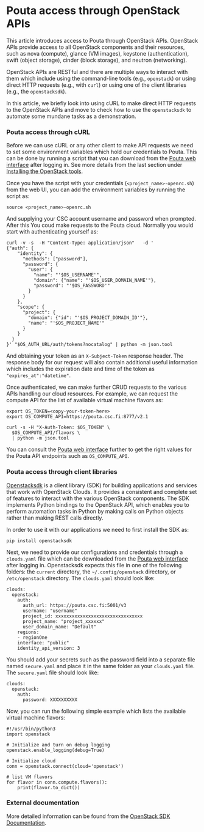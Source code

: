 # Pouta access through OpenStack APIs

This article introduces access to Pouta through OpenStack APIs. OpenStack 
APIs provide access to all OpenStack components and their resources, such 
as nova (compute), glance (VM images), keystone (authentication), swift 
(object storage), cinder (block storage), and neutron (networking). 

OpenStack APIs are RESTful and there are multiple ways to interact with 
them which include using the command-line tools (e.g., `openstack`) or 
using direct HTTP requests (e.g., with `curl`) or using one of the 
client libraries (e.g., the `openstacksdk`). 

In this article, we briefly look into using cURL to make direct HTTP requests 
to the OpenStack APIs and move to check how to use the `openstacksdk` to automate 
some mundane tasks as a demonstration. 

### Pouta access through cURL

Before we can use cURL or any other client to make API requests we need 
to set some environment variables which hold our credentials to Pouta. This 
can be done by running a script that you can download from the 
[Pouta web interface](https://pouta.csc.fi/dashboard/project/api_access/) 
after logging in. See more details from the last section under [Installing the OpenStack tools](install-client.md).

Once you have the script with your credentials (`<project_name>-openrc.sh`) from 
the web UI, you can add the environment variables by running the script as:

```
source <project_name>-openrc.sh
```

And supplying your CSC account username and password when prompted. After this 
You coud make requests to the Pouta cloud. Normally you would start with 
authenticating yourself as: 

```
curl -v -s  -H "Content-Type: application/json"   -d '
{"auth": {
    "identity": {
      "methods": ["password"],
      "password": {
        "user": {
          "name": "'$OS_USERNAME'",
          "domain": {"name": "'$OS_USER_DOMAIN_NAME'"},
          "password": "'$OS_PASSWORD'"
        }
      }
    },
    "scope": {
      "project": {
        "domain": {"id": "'$OS_PROJECT_DOMAIN_ID'"},
        "name": "'$OS_PROJECT_NAME'"
      }
    }
  }
}' "$OS_AUTH_URL/auth/tokens?nocatalog" | python -m json.tool
```

And obtaining your token as an `X-Subject-Token` response header. The response 
body for our request will also contain additional useful information which includes 
the expiration date and time of the token as `"expires_at":"datetime"`.  

Once authenticated, we can make further CRUD requests to the various APIs handling our 
cloud resources. For example, we can request the compute API for the list of available 
virtual machine flavors as:

```
export OS_TOKEN=<copy-your-token-here>
export OS_COMPUTE_API=https://pouta.csc.fi:8777/v2.1
```

```
curl -s -H "X-Auth-Token: $OS_TOKEN" \
  $OS_COMPUTE_API/flavors \
  | python -m json.tool
```

You can consult the [Pouta web interface](https://pouta.csc.fi/dashboard/project/api_access/) further 
to get the right values for the Pouta API endpoints such as `OS_COMPUTE_API`.  

### Pouta access through client libraries

[Openstacksdk](https://docs.openstack.org/openstacksdk/latest/) is a client library (SDK) for 
building applications and services that work with OpenStack Clouds. It provides a consistent and complete 
set of features to interact with the various OpenStack components. The SDK implements Python 
bindings to the OpenStack API, which enables you to perform automation tasks in Python by 
making calls on Python objects rather than making REST calls directly.

In order to use it with our applications we need to first install the SDK as: 

```
pip install openstacksdk
```

Next, we need to provide our configurations and credentials through a `clouds.yaml` file which can be downloaded from 
the [Pouta web interface](https://pouta.csc.fi/dashboard/project/api_access/) after logging in. 
Openstacksdk expects this file in one of the following folders: the `current` directory, the `~/.config/openstack` 
directory, or `/etc/openstack` directory. The `clouds.yaml` should look like: 

```
clouds:
  openstack:
    auth:
      auth_url: https://pouta.csc.fi:5001/v3
      username: "username"
      project_id: xxxxxxxxxxxxxxxxxxxxxxxxxxxxxxxx
      project_name: "project_xxxxxx"
      user_domain_name: "Default"
    regions:
    - regionOne
    interface: "public"
    identity_api_version: 3
```

You should add your secrets such as the password field into a separate file 
named `secure.yaml` and place it in the same folder as your `clouds.yaml` file. 
The `secure.yaml` file should look like: 

```
clouds:
  openstack:
    auth:
      password: XXXXXXXXXX
```

Now, you can run the following simple example which lists the available virtual machine flavors:

```
#!/usr/bin/python3
import openstack

# Initialize and turn on debug logging
openstack.enable_logging(debug=True)

# Initialize cloud
conn = openstack.connect(cloud='openstack')

# list VM flavors  
for flavor in conn.compute.flavors():
    print(flavor.to_dict())
``` 
   
### External documentation

More detailed information can be found from the [OpenStack SDK Documentation](https://docs.openstack.org/openstacksdk/latest/).
